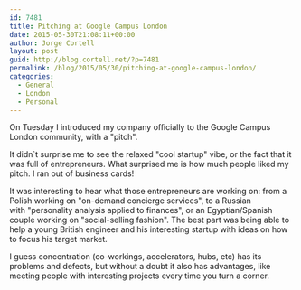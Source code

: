```yaml
---
id: 7481
title: Pitching at Google Campus London
date: 2015-05-30T21:08:11+00:00
author: Jorge Cortell
layout: post
guid: http://blog.cortell.net/?p=7481
permalink: /blog/2015/05/30/pitching-at-google-campus-london/
categories:
  - General
  - London
  - Personal
---
```

On Tuesday I introduced my company officially to the Google Campus London community, with a "pitch".

It didn`t surprise me to see the relaxed "cool startup" vibe, or the fact that it was full of entrepreneurs. What surprised me is how much people liked my pitch. I ran out of business cards!

It was interesting to hear what those entrepreneurs are working on: from a Polish working on "on-demand concierge services", to a Russian with "personality analysis applied to finances", or an Egyptian/Spanish couple working on "social-selling fashion". The best part was being able to help a young British engineer and his interesting startup with ideas on how to focus his target market.

I guess concentration (co-workings, accelerators, hubs, etc) has its problems and defects, but without a doubt it also has advantages, like meeting people with interesting projects every time you turn a corner.